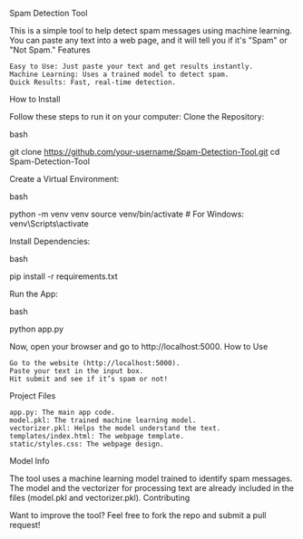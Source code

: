 Spam Detection Tool

This is a simple tool to help detect spam messages using machine learning. You can paste any text into a web page, and it will tell you if it's "Spam" or "Not Spam."
Features

    Easy to Use: Just paste your text and get results instantly.
    Machine Learning: Uses a trained model to detect spam.
    Quick Results: Fast, real-time detection.

How to Install

Follow these steps to run it on your computer:
Clone the Repository:

bash

git clone https://github.com/your-username/Spam-Detection-Tool.git
cd Spam-Detection-Tool

Create a Virtual Environment:

bash

python -m venv venv
source venv/bin/activate  # For Windows: venv\Scripts\activate

Install Dependencies:

bash

pip install -r requirements.txt

Run the App:

bash

python app.py

Now, open your browser and go to http://localhost:5000.
How to Use

    Go to the website (http://localhost:5000).
    Paste your text in the input box.
    Hit submit and see if it’s spam or not!

Project Files

    app.py: The main app code.
    model.pkl: The trained machine learning model.
    vectorizer.pkl: Helps the model understand the text.
    templates/index.html: The webpage template.
    static/styles.css: The webpage design.

Model Info

The tool uses a machine learning model trained to identify spam messages. The model and the vectorizer for processing text are already included in the files (model.pkl and vectorizer.pkl).
Contributing

Want to improve the tool? Feel free to fork the repo and submit a pull request!
